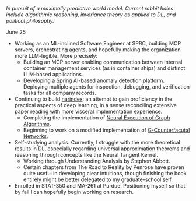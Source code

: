 *In pursuit of a maximally predictive world model. Current rabbit holes include algorithmic reasoning, invariance theory as applied to DL, and political philosophy.*

June 25
- Working as an ML-inclined Software Engineer at SPRC, building MCP servers, orchestrating agents, and hopefully making the organization more LLM-legible. More precisely:
  - Building an MCP server enabling communication between internal container management services (as in container ships) and distinct LLM-based applications.
  - Developing a Spring AI-based anomaly detection platform. Deploying multiple agents for inspection, debugging, and verification tasks for all company records.
- Continuing to build [narindex](https://github.com/mgaac/narindex/tree/main): an attempt to gain proficiency in the practical aspects of deep learning, in a sense reconciling extensive paper reading with more visceral implementation experience.
  - Completing the implementation of [Neural Execution of Graph Algorithms](https://arxiv.org/abs/1910.10593).
  - Beginning to work on a modified implementation of [G-Counterfacutal Networks](https://arxiv.org/abs/2104.10105).
- Self-studying analysis. Currently, I struggle with the more theoretical results in DL, especially regarding universal approximation theorems and reasoning through concepts like the Neural Tangent Kernel.
  - Working through Understanding Analysis by Stephen Abbott.
  - Certain chapters from The Road to Reality by Penrose have proven quite useful in developing clear intuitions, though finishing the book entirely might be better delegated to my graduate-school self.
- Enrolled in STAT-350 and MA-261 at Purdue. Positioning myself so that by fall I can hopefully begin working on research.
